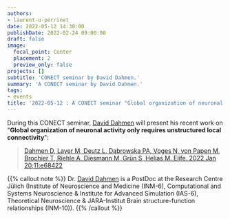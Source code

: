 ```yaml
---
authors:
- laurent-u-perrinet
date: 2022-05-12 14:30:00
publishDate: 2022-02-24 09:00:00
draft: false
image:
  focal_point: Center
  placement: 2
  preview_only: false
projects: []
subtitle: 'CONECT seminar by David Dahmen.'
summary: 'A CONECT seminar by David Dahmen.'
tags:
- events
title: '2022-05-12 : A CONECT seminar "Global organization of neuronal activity only requires unstructured local connectivity" (David Dahmen)'
---
```


During this CONECT seminar, [David Dahmen](https://jonathanvacher.github.io/) will present his recent work on "**Global organization of neuronal activity only requires unstructured local connectivity**":

> [Dahmen D, Layer M, Deutz L, Dąbrowska PA, Voges N, von Papen M, Brochier T, Riehle A, Diesmann M, Grün S, Helias M. Elife. 2022 Jan 20;11:e68422](https://pubmed.ncbi.nlm.nih.gov/35049496/)


{{% callout note %}}
Dr. [David Dahmen](https://www.fz-juelich.de/SharedDocs/Personen/INM/INM-6/EN/staff/Dahmen_David.html?nn=724620) is a PostDoc at the Research Centre Jülich (Institute of Neuroscience and Medicine (INM-6), Computational and Systems Neuroscience & Institute for Advanced Simulation (IAS-6), Theoretical Neuroscience & JARA-Institut Brain structure-function relationships (INM-10)).
{{% /callout %}}

